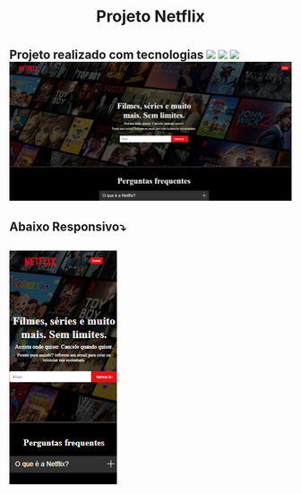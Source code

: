 <h1 align="center">Projeto Netflix<h1>

<h2>Projeto realizado com tecnologias <img src="https://img.shields.io/badge/HTML5-E34F26?style=for-the-badge&logo=html5&logoColor=white">
<img src="https://img.shields.io/badge/CSS3-1572B6?style=for-the-badge&logo=css3&logoColor=white" >
<img src=	"https://img.shields.io/badge/JavaScript-F7DF1E?style=for-the-badge&logo=javascript&logoColor=black" >
  <br>
<img src="https://github.com/rafaelgarcia-dev/Projeto-Netflix/blob/master/img/Captura%20de%20Tela%20(11).png?raw=true" />
<h2>Abaixo Responsivo⤵️<h2>
    
<img src="https://github.com/rafaelgarcia-dev/Projeto-Netflix/blob/master/img/Captura%20de%20Tela%20(13).png?raw=true" />
